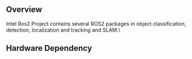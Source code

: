 ##  Overview
Intel Ros2 Project contains several ROS2 packages in object classification, detection, localization and tracking and SLAM.\
##  Hardware Dependency